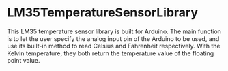 # LM35TemperatureSensorLibrary
This LM35 temperature sensor library is built for Arduino. The main function is to let the user specify the analog input pin of the Arduino to be used, and use its built-in method to read Celsius and Fahrenheit respectively. With the Kelvin temperature, they both return the temperature value of the floating point value.
